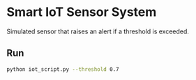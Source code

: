 # Smart IoT Sensor System

Simulated sensor that raises an alert if a threshold is exceeded.

## Run
```bash
python iot_script.py --threshold 0.7
```
